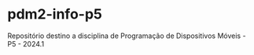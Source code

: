# pdm2-info-p5
Repositório destino a disciplina de Programação de Dispositivos Móveis - P5 - 2024.1
